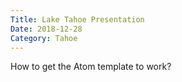 ```yaml
---
Title: Lake Tahoe Presentation
Date: 2018-12-28
Category: Tahoe
---
```

How to get the Atom template to work?
